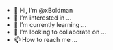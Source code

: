 - 👋 Hi, I’m @xBoldman
- 👀 I’m interested in ...
- 🌱 I’m currently learning ...
- 💞️ I’m looking to collaborate on ...
- 📫 How to reach me ...

<!---
xBoldman/xBoldman is a ✨ special ✨ repository because its `README.md` (this file) appears on your GitHub profile.
You can click the Preview link to take a look at your changes.
--->
